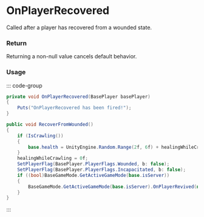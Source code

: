 # OnPlayerRecovered
<Badge type="info" text="Player"/><Badge type="danger" text="Carbon Compatible"/><Badge type="warning" text="Oxide Compatible"/>
Called after a player has recovered from a wounded state.

### Return
Returning a non-null value cancels default behavior.

### Usage
::: code-group
```csharp [Example]
private void OnPlayerRecovered(BasePlayer basePlayer)
{
	Puts("OnPlayerRecovered has been fired!");
}
```
```csharp [Source — Assembly-CSharp @ BasePlayer]
public void RecoverFromWounded()
{
	if (IsCrawling())
	{
		base.health = UnityEngine.Random.Range(2f, 6f) + healingWhileCrawling;
	}
	healingWhileCrawling = 0f;
	SetPlayerFlag(BasePlayer.PlayerFlags.Wounded, b: false);
	SetPlayerFlag(BasePlayer.PlayerFlags.Incapacitated, b: false);
	if ((bool)BaseGameMode.GetActiveGameMode(base.isServer))
	{
		BaseGameMode.GetActiveGameMode(base.isServer).OnPlayerRevived(null, this);
	}
}

```
:::

